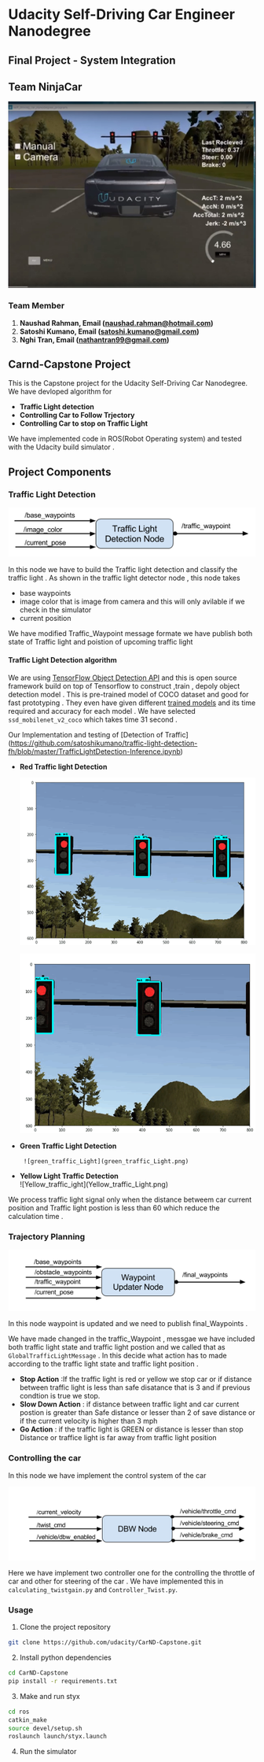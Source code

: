 # Udacity Self-Driving Car Engineer Nanodegree



## Final Project - System Integration

## Team NinjaCar

[![Visual Car On the Track Video](youtube.png)](https://www.youtube.com/watch?v=nnm6esR3pUk)

### Team Member
1. <b>Naushad Rahman, Email (naushad.rahman@hotmail.com) </b> 
2. <b>Satoshi Kumano, Email (satoshi.kumano@gmail.com) </b>
3. <b>Nghi Tran, Email (nathantran99@gmail.com) </b>

## Carnd-Capstone Project 
This is the Capstone project for the Udacity Self-Driving Car Nanodegree. We have devloped algorithm for 
<ul>
  <li><b>Traffic Light detection</b> </li>
  <li><b>Controlling Car to Follow Trjectory</b></li>
  <li><b>Controlling Car to stop on Traffic Light</b></li>
</ul>

We have implemented code in ROS(Robot Operating system) and tested with the Udacity build simulator .



## Project Components

### Traffic Light Detection 

![Traffic Light detector description=" Traffic Light detector Node"](tl_detector.png)

In this node we have to build the Traffic light detection and classify the traffic light . As shown in the traffic light detector node , this node takes 

<ul>
<li> base waypoints</li>
<li> image color that is image from camera and this will only avilable if we check in the simulator</li>
<li>  current position </li>
</ul>

We have modified Traffic_Waypoint message formate we have publish both state of Traffic light and poistion of upcoming traffic light 


#### Traffic Light Detection algorithm 
We are using [ TensorFlow Object Detection API](https://github.com/tensorflow/models/tree/master/research/object_detection) and this is open source framework build on top of Tensorflow to construct ,train , depoly object detection model . This is pre-trained model of COCO dataset and good for fast prototyping . They even have given different [trained models](https://github.com/tensorflow/models/blob/master/research/object_detection/g3doc/detection_model_zoo.md) and its time required and accuracy for each model . We have selected `ssd_mobilenet_v2_coco` which takes time  31 second .

Our Implementation and testing of [Detection of Traffic] (https://github.com/satoshikumano/traffic-light-detection-fh/blob/master/TrafficLightDetection-Inference.ipynb) 

<ul>
<li> <b>Red Traffic light Detection </b>  </li> 
    
   ![red_traffic_Light](red_traffic_Light.png)
   
   ![red_traffic_Light](red_traffic_Light2.png)
   
   
  
<li>
    <b>Green Traffic Light Detection </b> 
</li>
    
     ![green_traffic_Light](green_traffic_Light.png)
    

<li>
    <b>Yellow Light Traffic Detection</b> 
</li>
     ![Yellow_traffic_ight](Yellow_traffic_Light.png)

    
</ul>
    

We process traffic light signal only when the distance betweem car current position and Traffic light postion is less than 60 which reduce the calculation time . 

### Trajectory Planning 

![wayupdater](wayupdater.png)

In this node waypoint is updated and we need to publish final_Waypoints .

We have made changed in the traffic_Waypoint , messgae we have included both traffic light state and traffic light postion and we called that as `GlobalTrafficLightMessage` .
In this decide what action has to made according to the traffic light state and traffic light position . 

<ul>
    <li>
    <b>Stop Action</b> :If the traffic light is red or yellow we stop car  or if distance between traffic light is less than safe disatance that is 3 and if previous condtion is true we stop.
    </li>
    <li>
    <b>Slow Down Action</b> : if distance between traffic light and car current postion is greater than Safe distance or lesser than 2 of save distance or if the  current velocity is higher than 3 mph 
    </li>
    <li>
    <b>Go Action</b> : if the traffic light is GREEN or distance is lesser than stop Distance or traffice light is far away from traffic light position 
    </li>
</ul>

### Controlling the car

In this node we have implement the control system of the car 

![dbw node](dbw_node.png)

Here we have implement two controller one for the controlling the throttle of car and other for steering of the car . We have implemented this in `calculating_twistgain.py` and `Controller_Twist.py`.


### Usage

1. Clone the project repository
```bash
git clone https://github.com/udacity/CarND-Capstone.git
```

2. Install python dependencies
```bash
cd CarND-Capstone
pip install -r requirements.txt
```
3. Make and run styx
```bash
cd ros
catkin_make
source devel/setup.sh
roslaunch launch/styx.launch
```
4. Run the simulator



    









